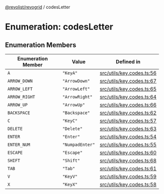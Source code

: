 [@revolist/revogrid](README.md) / codesLetter

# Enumeration: codesLetter

## Enumeration Members

| Enumeration Member | Value | Defined in |
| ------ | ------ | ------ |
| `A` | `"KeyA"` | [src/utils/key.codes.ts:56](https://github.com/revolist/revogrid/blob/4b01754704358a4c5d2c901c2c25a863bb4fded2/src/utils/key.codes.ts#L56) |
| `ARROW_DOWN` | `"ArrowDown"` | [src/utils/key.codes.ts:67](https://github.com/revolist/revogrid/blob/4b01754704358a4c5d2c901c2c25a863bb4fded2/src/utils/key.codes.ts#L67) |
| `ARROW_LEFT` | `"ArrowLeft"` | [src/utils/key.codes.ts:65](https://github.com/revolist/revogrid/blob/4b01754704358a4c5d2c901c2c25a863bb4fded2/src/utils/key.codes.ts#L65) |
| `ARROW_RIGHT` | `"ArrowRight"` | [src/utils/key.codes.ts:64](https://github.com/revolist/revogrid/blob/4b01754704358a4c5d2c901c2c25a863bb4fded2/src/utils/key.codes.ts#L64) |
| `ARROW_UP` | `"ArrowUp"` | [src/utils/key.codes.ts:66](https://github.com/revolist/revogrid/blob/4b01754704358a4c5d2c901c2c25a863bb4fded2/src/utils/key.codes.ts#L66) |
| `BACKSPACE` | `"Backspace"` | [src/utils/key.codes.ts:62](https://github.com/revolist/revogrid/blob/4b01754704358a4c5d2c901c2c25a863bb4fded2/src/utils/key.codes.ts#L62) |
| `C` | `"KeyC"` | [src/utils/key.codes.ts:57](https://github.com/revolist/revogrid/blob/4b01754704358a4c5d2c901c2c25a863bb4fded2/src/utils/key.codes.ts#L57) |
| `DELETE` | `"Delete"` | [src/utils/key.codes.ts:63](https://github.com/revolist/revogrid/blob/4b01754704358a4c5d2c901c2c25a863bb4fded2/src/utils/key.codes.ts#L63) |
| `ENTER` | `"Enter"` | [src/utils/key.codes.ts:54](https://github.com/revolist/revogrid/blob/4b01754704358a4c5d2c901c2c25a863bb4fded2/src/utils/key.codes.ts#L54) |
| `ENTER_NUM` | `"NumpadEnter"` | [src/utils/key.codes.ts:55](https://github.com/revolist/revogrid/blob/4b01754704358a4c5d2c901c2c25a863bb4fded2/src/utils/key.codes.ts#L55) |
| `ESCAPE` | `"Escape"` | [src/utils/key.codes.ts:60](https://github.com/revolist/revogrid/blob/4b01754704358a4c5d2c901c2c25a863bb4fded2/src/utils/key.codes.ts#L60) |
| `SHIFT` | `"Shift"` | [src/utils/key.codes.ts:68](https://github.com/revolist/revogrid/blob/4b01754704358a4c5d2c901c2c25a863bb4fded2/src/utils/key.codes.ts#L68) |
| `TAB` | `"Tab"` | [src/utils/key.codes.ts:61](https://github.com/revolist/revogrid/blob/4b01754704358a4c5d2c901c2c25a863bb4fded2/src/utils/key.codes.ts#L61) |
| `V` | `"KeyV"` | [src/utils/key.codes.ts:59](https://github.com/revolist/revogrid/blob/4b01754704358a4c5d2c901c2c25a863bb4fded2/src/utils/key.codes.ts#L59) |
| `X` | `"KeyX"` | [src/utils/key.codes.ts:58](https://github.com/revolist/revogrid/blob/4b01754704358a4c5d2c901c2c25a863bb4fded2/src/utils/key.codes.ts#L58) |

